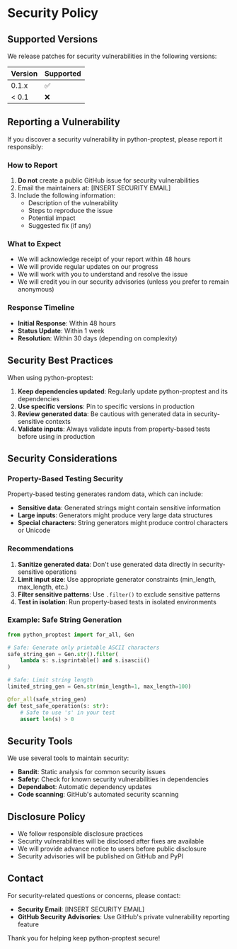 # Security Policy

## Supported Versions

We release patches for security vulnerabilities in the following versions:

| Version | Supported          |
| ------- | ------------------ |
| 0.1.x   | :white_check_mark: |
| < 0.1   | :x:                |

## Reporting a Vulnerability

If you discover a security vulnerability in python-proptest, please report it responsibly:

### How to Report

1. **Do not** create a public GitHub issue for security vulnerabilities
2. Email the maintainers at: [INSERT SECURITY EMAIL]
3. Include the following information:
   - Description of the vulnerability
   - Steps to reproduce the issue
   - Potential impact
   - Suggested fix (if any)

### What to Expect

- We will acknowledge receipt of your report within 48 hours
- We will provide regular updates on our progress
- We will work with you to understand and resolve the issue
- We will credit you in our security advisories (unless you prefer to remain anonymous)

### Response Timeline

- **Initial Response**: Within 48 hours
- **Status Update**: Within 1 week
- **Resolution**: Within 30 days (depending on complexity)

## Security Best Practices

When using python-proptest:

1. **Keep dependencies updated**: Regularly update python-proptest and its dependencies
2. **Use specific versions**: Pin to specific versions in production
3. **Review generated data**: Be cautious with generated data in security-sensitive contexts
4. **Validate inputs**: Always validate inputs from property-based tests before using in production

## Security Considerations

### Property-Based Testing Security

Property-based testing generates random data, which can include:

- **Sensitive data**: Generated strings might contain sensitive information
- **Large inputs**: Generators might produce very large data structures
- **Special characters**: String generators might produce control characters or Unicode

### Recommendations

1. **Sanitize generated data**: Don't use generated data directly in security-sensitive operations
2. **Limit input size**: Use appropriate generator constraints (min_length, max_length, etc.)
3. **Filter sensitive patterns**: Use `.filter()` to exclude sensitive patterns
4. **Test in isolation**: Run property-based tests in isolated environments

### Example: Safe String Generation

```python
from python_proptest import for_all, Gen

# Safe: Generate only printable ASCII characters
safe_string_gen = Gen.str().filter(
    lambda s: s.isprintable() and s.isascii()
)

# Safe: Limit string length
limited_string_gen = Gen.str(min_length=1, max_length=100)

@for_all(safe_string_gen)
def test_safe_operation(s: str):
    # Safe to use 's' in your test
    assert len(s) > 0
```

## Security Tools

We use several tools to maintain security:

- **Bandit**: Static analysis for common security issues
- **Safety**: Check for known security vulnerabilities in dependencies
- **Dependabot**: Automatic dependency updates
- **Code scanning**: GitHub's automated security scanning

## Disclosure Policy

- We follow responsible disclosure practices
- Security vulnerabilities will be disclosed after fixes are available
- We will provide advance notice to users before public disclosure
- Security advisories will be published on GitHub and PyPI

## Contact

For security-related questions or concerns, please contact:

- **Security Email**: [INSERT SECURITY EMAIL]
- **GitHub Security Advisories**: Use GitHub's private vulnerability reporting feature

Thank you for helping keep python-proptest secure!
